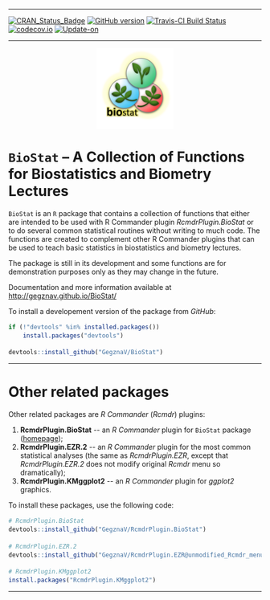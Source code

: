 
<!-- README.md is generated from README.Rmd. Please edit that file -->

------------------------------------------------------------------------

[![CRAN\_Status\_Badge](http://www.r-pkg.org/badges/version/BioStat)](https://cran.r-project.org/package=BioStat) [![GitHub version](https://img.shields.io/badge/GitHub-v0.0.10.9003-brightgreen.svg)](https://github.com/GegznaV/BioStat) [![Travis-CI Build Status](https://travis-ci.org/GegznaV/BioStat.png?branch=master)](https://travis-ci.org/GegznaV/BioStat) [![codecov.io](https://codecov.io/github/GegznaV/BioStat/coverage.svg?branch=master)](https://codecov.io/github/GegznaV/BioStat?branch=master) [![Update-on](https://img.shields.io/badge/Updated%20on-2017--11--28-yellowgreen.svg)](/commits/master)

------------------------------------------------------------------------

<img src="https://raw.githubusercontent.com/GegznaV/BioStat/master/docs/logo.png" width="30%" height="30%" style="display: block; margin: auto;" />

`BioStat` – A Collection of Functions for Biostatistics and Biometry Lectures
=============================================================================

`BioStat` is an `R` package that contains a collection of functions that either are intended to be used with R Commander plugin *RcmdrPlugin.BioStat* or to do several common statistical routines without writing to much code. The functions are created to complement other R Commander plugins that can be used to teach basic statistics in biostatistics and biometry lectures.

The package is still in its development and some functions are for demonstration purposes only as they may change in the future.

Documentation and more information available at <http://gegznav.github.io/BioStat/>

<!-- ## Install package -->
<!-- To install a released version of the package from *CRAN*: -->
<!-- ```{r, eval=FALSE} -->
<!-- install.packages("BioStat") -->
<!-- ``` -->
To install a developement version of the package from *GitHub*:

``` r
if (!"devtools" %in% installed.packages()) 
    install.packages("devtools")

devtools::install_github("GegznaV/BioStat")
```

------------------------------------------------------------------------

Other related packages
======================

Other related packages are *R Commander* (*Rcmdr*) plugins:

1.  **RcmdrPlugin.BioStat** -- an *R Commander* plugin for `BioStat` package ([homepage](https://gegznav.github.io/RcmdrPlugin.BioStat/));
2.  **RcmdrPlugin.EZR.2** -- an *R Commander* plugin for the most common statistical analyses (the same as *RcmdrPlugin.EZR*, except that *RcmdrPlugin.EZR.2* does not modify original *Rcmdr* menu so dramatically);
3.  **RcmdrPlugin.KMggplot2** -- an *R Commander* plugin for *ggplot2* graphics.

To install these packages, use the following code:

``` r
# RcmdrPlugin.BioStat
devtools::install_github("GegznaV/RcmdrPlugin.BioStat")

# RcmdrPlugin.EZR.2
devtools::install_github("GegznaV/RcmdrPlugin.EZR@unmodified_Rcmdr_menu")

# RcmdrPlugin.KMggplot2
install.packages("RcmdrPlugin.KMggplot2")
```

<!--  <p align="right"> </p>     -->

------------------------------------------------------------------------
